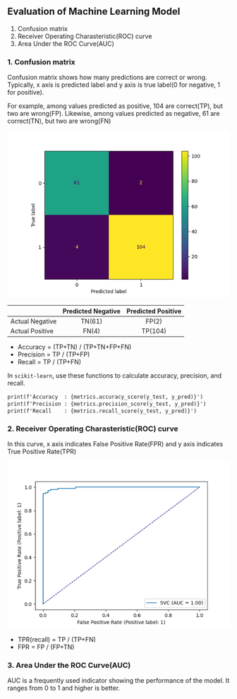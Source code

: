 ## Evaluation of Machine Learning Model

1. Confusion matrix
2. Receiver Operating Charasteristic(ROC) curve
3. Area Under the ROC Curve(AUC)
 
### 1. Confusion matrix

Confusion matrix shows how many predictions are correct or wrong. Typically, x axis is predicted label and y axis is true label(0 for negative, 1 for positive). 

For example, among values predicted as positive, 104 are correct(TP), but two are wrong(FP). Likewise, among values predicted as negative, 61 are correct(TN), but two are wrong(FN)

![confision matrix](/images/Confusion_matrix.png)

|   | Predicted Negative |Predicted Positive|
|---|:---:|:---:|
| Actual Negative | TN(61) | FP(2) |
| Actual Positive | FN(4) | TP(104) |

- Accuracy = (TP+TN) / (TP+TN+FP+FN)
- Precision = TP / (TP+FP)
- Recall = TP / (TP+FN) 

In `scikit-learn`, use these functions to calculate accuracy, precision, and recall.

```
print(f'Accuracy  : {metrics.accuracy_score(y_test, y_pred)}')
print(f'Precision : {metrics.precision_score(y_test, y_pred)}')
print(f'Recall    : {metrics.recall_score(y_test, y_pred)}')
```

### 2. Receiver Operating Charasteristic(ROC) curve

In this curve, x axis indicates False Positive Rate(FPR) and y axis indicates True Positive Rate(TPR)

![confision matrix](/images/AUC.png)

- TPR(recall) = TP / (TP+FN)
- FPR = FP / (FP+TN)

### 3. Area Under the ROC Curve(AUC)

AUC is a frequently used indicator showing the performance of the model. It ranges from 0 to 1 and higher is better. 
